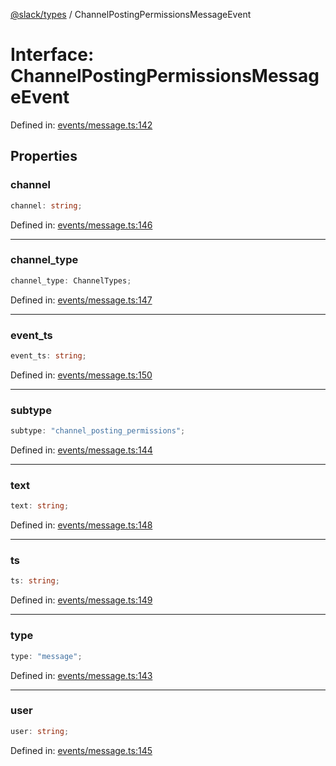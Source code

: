 [@slack/types](../index.md) / ChannelPostingPermissionsMessageEvent

# Interface: ChannelPostingPermissionsMessageEvent

Defined in: [events/message.ts:142](https://github.com/slackapi/node-slack-sdk/blob/main/packages/types/src/events/message.ts#L142)

## Properties

### channel

```ts
channel: string;
```

Defined in: [events/message.ts:146](https://github.com/slackapi/node-slack-sdk/blob/main/packages/types/src/events/message.ts#L146)

***

### channel\_type

```ts
channel_type: ChannelTypes;
```

Defined in: [events/message.ts:147](https://github.com/slackapi/node-slack-sdk/blob/main/packages/types/src/events/message.ts#L147)

***

### event\_ts

```ts
event_ts: string;
```

Defined in: [events/message.ts:150](https://github.com/slackapi/node-slack-sdk/blob/main/packages/types/src/events/message.ts#L150)

***

### subtype

```ts
subtype: "channel_posting_permissions";
```

Defined in: [events/message.ts:144](https://github.com/slackapi/node-slack-sdk/blob/main/packages/types/src/events/message.ts#L144)

***

### text

```ts
text: string;
```

Defined in: [events/message.ts:148](https://github.com/slackapi/node-slack-sdk/blob/main/packages/types/src/events/message.ts#L148)

***

### ts

```ts
ts: string;
```

Defined in: [events/message.ts:149](https://github.com/slackapi/node-slack-sdk/blob/main/packages/types/src/events/message.ts#L149)

***

### type

```ts
type: "message";
```

Defined in: [events/message.ts:143](https://github.com/slackapi/node-slack-sdk/blob/main/packages/types/src/events/message.ts#L143)

***

### user

```ts
user: string;
```

Defined in: [events/message.ts:145](https://github.com/slackapi/node-slack-sdk/blob/main/packages/types/src/events/message.ts#L145)
